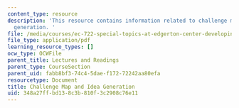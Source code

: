 ```yaml
---
content_type: resource
description: 'This resource contains information related to challenge map and idea
  generation. '
file: /media/courses/ec-722-special-topics-at-edgerton-center-developing-world-prosthetics-spring-2010/348a27ffbd138c3b810f3c2908c76e11_MITEC_722S10_challengemap.pdf
file_type: application/pdf
learning_resource_types: []
ocw_type: OCWFile
parent_title: Lectures and Readings
parent_type: CourseSection
parent_uid: fabb8bf3-74c4-5dae-f172-72242aa80efa
resourcetype: Document
title: Challenge Map and Idea Generation
uid: 348a27ff-bd13-8c3b-810f-3c2908c76e11
---
```

